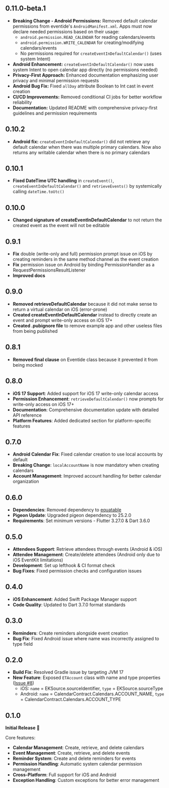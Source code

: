 ## 0.11.0-beta.1
* **Breaking Change - Android Permissions:** Removed default calendar permissions from eventide's `AndroidManifest.xml`. Apps must now declare needed permissions based on their usage:
  * `android.permission.READ_CALENDAR` for reading calendars/events
  * `android.permission.WRITE_CALENDAR` for creating/modifying calendars/events
  * No permissions required for `createEventInDefaultCalendar()` (uses system Intent)
* **Android Enhancement:** `createEventInDefaultCalendar()` now uses system Intent to open calendar app directly (no permissions needed)
* **Privacy-First Approach:** Enhanced documentation emphasizing user privacy and minimal permission requests
* **Android Bug Fix:** Fixed `allDay` attribute Boolean to Int cast in event creation
* **CI/CD Improvements:** Removed conditional CI jobs for better workflow reliability
* **Documentation:** Updated README with comprehensive privacy-first guidelines and permission requirements

## 0.10.2
* **Android fix:** `createEventInDefaultCalendar()` did not retrieve any default calendar when there was multiple primary calendars. Now also returns any writable calendar when there is no primary calendars

## 0.10.1
* **Fixed DateTime UTC handling** in `createEvent()`, `createEventInDefaultCalendar()` and `retrieveEvents()` by systemically calling `dateTime.toUtc()`

## 0.10.0
* **Changed signature of createEventInDefaultCalendar** to not return the created event as the event will not be editable

## 0.9.1
* **Fix** double (write-only and full) permission prompt issue on iOS by creating reminders in the same method channel as the event creation
* **Fix** permission issue on Android by binding PermissionHandler as a RequestPermissionsResultListener
* **Improved docs**

## 0.9.0
* **Removed retrieveDefaultCalendar** because it did not make sense to return a virtual calendar on iOS (error-prone)
* **Created createEventInDefaultCalendar** instead to directly create an event and prompt write-only access on iOS 17+
* **Created .pubignore file** to remove example app and other useless files from being published

## 0.8.1
* **Removed final clause** on Eventide class because it prevented it from being mocked

## 0.8.0
* **iOS 17 Support**: Added support for iOS 17 write-only calendar access
* **Permission Enhancement**: `retrieveDefaultCalendar()` now prompts for write-only access on iOS 17+
* **Documentation**: Comprehensive documentation update with detailed API reference
* **Platform Features**: Added dedicated section for platform-specific features

## 0.7.0
* **Android Calendar Fix**: Fixed calendar creation to use local accounts by default
* **Breaking Change**: `localAccountName` is now mandatory when creating calendars
* **Account Management**: Improved account handling for better calendar organization

## 0.6.0
* **Dependencies**: Removed dependency to [equatable](https://pub.dev/packages/equatable)
* **Pigeon Update**: Upgraded pigeon dependency to 25.2.0
* **Requirements**: Set minimum versions - Flutter 3.27.0 & Dart 3.6.0

## 0.5.0
* **Attendees Support**: Retrieve attendees through events (Android & iOS)
* **Attendee Management**: Create/delete attendees (Android only due to iOS EventKit limitations)
* **Development**: Set up lefthook & CI format check
* **Bug Fixes**: Fixed permission checks and configuration issues

## 0.4.0
* **iOS Enhancement**: Added Swift Package Manager support
* **Code Quality**: Updated to Dart 3.7.0 format standards

## 0.3.0
* **Reminders**: Create reminders alongside event creation
* **Bug Fix**: Fixed Android issue where name was incorrectly assigned to type field

## 0.2.0
* **Build Fix**: Resolved Gradle issue by targeting JVM 17
* **New Feature**: Exposed `ETAccount` class with name and type properties ([Issue #8](https://github.com/sncf-connect-tech/eventide/issues/8))
  * iOS: `name` = EKSource.sourceIdentifier, `type` = EKSource.sourceType
  * Android: `name` = CalendarContract.Calendars.ACCOUNT_NAME, `type` = CalendarContract.Calendars.ACCOUNT_TYPE

## 0.1.0
**Initial Release** 🎉

Core features:
* **Calendar Management**: Create, retrieve, and delete calendars
* **Event Management**: Create, retrieve, and delete events
* **Reminder System**: Create and delete reminders for events
* **Permission Handling**: Automatic system calendar permission management
* **Cross-Platform**: Full support for iOS and Android
* **Exception Handling**: Custom exceptions for better error management